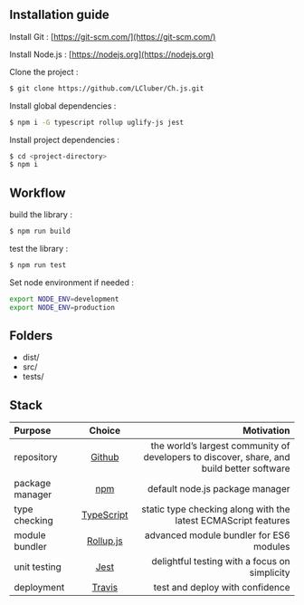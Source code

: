 ## Installation guide

Install Git : [https://git-scm.com/](https://git-scm.com/)

Install Node.js : [https://nodejs.org](https://nodejs.org)

Clone the project :

```bash
$ git clone https://github.com/LCluber/Ch.js.git
```

Install global dependencies :

```bash
$ npm i -G typescript rollup uglify-js jest
```

Install project dependencies :

```bash
$ cd <project-directory>
$ npm i
```

## Workflow

build the library :

```bash
$ npm run build
```

test the library :

```bash
$ npm run test
```

Set node environment if needed :

```bash
export NODE_ENV=development
export NODE_ENV=production
```

## Folders

- dist/
- src/
- tests/

## Stack

| Purpose         |                    Choice                    |                                                                                Motivation |
| :-------------- | :------------------------------------------: | ----------------------------------------------------------------------------------------: |
| repository      |        [Github](https://github.com/)         | the world’s largest community of developers to discover, share, and build better software |
| package manager |     [npm](https://www.npmjs.com/get-npm)     |                                                           default node.js package manager |
| type checking   | [TypeScript](https://www.typescriptlang.org) |                            static type checking along with the latest ECMAScript features |
| module bundler  |      [Rollup.js](https://rollupjs.org)       |                                                   advanced module bundler for ES6 modules |
| unit testing    |          [Jest](https://jestjs.io/)          |                                             delightful testing with a focus on simplicity |
| deployment      |       [Travis](https://travis-ci.com/)       |                                                           test and deploy with confidence |
